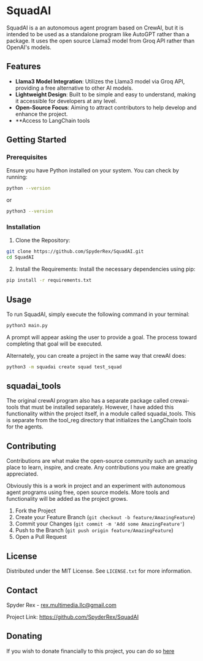 # SquadAI

SquadAI is a an autonomous agent program based on CrewAI, but it is intended to be used as a standalone program like AutoGPT rather than a package. It uses the open source Llama3 model from Groq API rather than OpenAI's models. 

## Features
- **Llama3 Model Integration**: Utilizes the Llama3 model via Groq API, providing a free alternative to other AI models.
- **Lightweight Design**: Built to be simple and easy to understand, making it accessible for developers at any level.
- **Open-Source Focus**: Aiming to attract contributors to help develop and enhance the project.
- **Access to LangChain tools

## Getting Started

### Prerequisites
Ensure you have Python installed on your system. You can check by running:
```bash
python --version
```
or
```bash
python3 --version
```

### Installation
1. Clone the Repository:
```bash
git clone https://github.com/SpyderRex/SquadAI.git
cd SquadAI
```

2. Install the Requirements:
Install the necessary dependencies using pip:
```bash
pip install -r requirements.txt
```

## Usage
To run SquadAI, simply execute the following command in your terminal:
```bash
python3 main.py
```
A prompt will appear asking the user to provide a goal. The process toward completing that goal will be executed.

Alternately, you can create a project in the same way that crewAI does:
```bash
python3 -m squadai create squad test_squad
```

## squadai_tools
The original crewAI program also has a separate package called crewai-tools that must be installed separately. However, I have added this functionality within the project itself, in a module called squadai_tools. This is separate from the tool_reg directory that initializes the LangChain tools for the agents.

## Contributing
Contributions are what make the open-source community such an amazing place to learn, inspire, and create. Any contributions you make are greatly appreciated.

Obviously this is a work in project and an experiment with autonomous agent programs using free, open source models. More tools and functionality will be added as the project grows.

1. Fork the Project
2. Create your Feature Branch (`git checkout -b feature/AmazingFeature`)
3. Commit your Changes (`git commit -m 'Add some AmazingFeature'`)
4. Push to the Branch (`git push origin feature/AmazingFeature`)
5. Open a Pull Request

## License
Distributed under the MIT License. See `LICENSE.txt` for more information.

## Contact
Spyder Rex - rex.multimedia.llc@gmail.com

Project Link: https://github.com/SpyderRex/SquadAI

## Donating
If you wish to donate financially to this project, you can do so [here](https://www.paypal.com/donate/?hosted_button_id=N8HR4SN2J6FPG)
